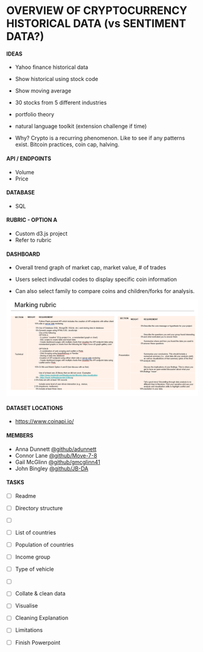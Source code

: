 # OVERVIEW OF CRYPTOCURRENCY HISTORICAL DATA (vs SENTIMENT DATA?)


#### **IDEAS**
- Yahoo finance historical data
- Show historical using stock code
- Show moving average
- 30 stocks from 5 different industries
- portfolio theory
- natural language toolkit (extension challenge if time)

- Why? Crypto is a recurring phenomenon. Like to see if any patterns exist. Bitcoin practices, coin cap, halving.


#### **API / ENDPOINTS**
- Volume
- Price


#### **DATABASE**
- SQL


#### **RUBRIC - OPTION A**
- Custom d3.js project
- Refer to rubric


#### **DASHBOARD**

- Overall trend graph of market cap, market value, # of trades

- Users select indivudal codes to display specific coin information

- Can also select family to compare coins and children/forks for analysis.

![Marking Rubric](image.png)

#### **DATASET LOCATIONS**
- https://www.coinapi.io/


#### **MEMBERS**
- Anna Dunnett [@github/adunnett](https://github.com/adunnett)
- Connor Lane [@github/Move-7-8](https://github.com/Move-7-8) 
- Gail McGlinn [@github/gmcglinn41](https://github.com/gmcglinn41)
- John Bingley [@github/JB-DA](https://github.com/JB-DA)

#### **TASKS**
- [ ] Readme
- [ ] Directory structure
- [ ] &nbsp;
- [ ] List of countries
- [ ] Population of countries
- [ ] Income group
- [ ] Type of vehicle
- [ ] &nbsp;
- [ ] Collate & clean data
- [ ] Visualise
- [ ] Cleaning Explanation
- [ ] Limitations
- [ ] Finish Powerpoint

